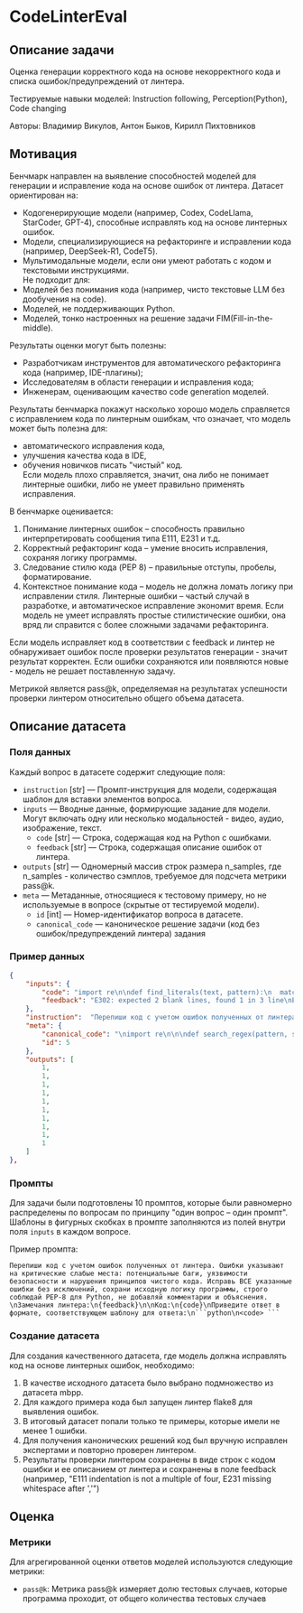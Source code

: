 # CodeLinterEval


## Описание задачи

Оценка генерации корректного кода на основе некорректного кода и списка ошибок/предупреждений от линтера.

Тестируемые навыки моделей: Instruction following, Perception(Python), Code changing

Авторы: Владимир Викулов, Антон Быков, Кирилл Пихтовников


## Мотивация

Бенчмарк направлен на выявление способностей моделей для генерации и исправление кода на основе ошибок от линтера.
Датасет ориентирован на:  
- Кодогенерирующие модели (например, Codex, CodeLlama, StarCoder, GPT-4), способные исправлять код на основе линтерных ошибок.  
- Модели, специализирующиеся на рефакторинге и исправлении кода (например, DeepSeek-R1, CodeT5).
- Мультимодальные модели, если они умеют работать с кодом и текстовыми инструкциями.  
Не подходит для:  
- Моделей без понимания кода (например, чисто текстовые LLM без дообучения на code).  
- Моделей, не поддерживающих Python.  
- Моделей, тонко настроенных на решение задачи FIM(Fill-in-the-middle).

Результаты оценки могут быть полезны:  
- Разработчикам инструментов для автоматического рефакторинга кода (например, IDE-плагины);  
- Исследователям в области генерации и исправления кода;  
- Инженерам, оценивающим качество code generation моделей.  

Результаты бенчмарка покажут насколько хорошо модель справляется с исправлением кода по линтерным ошибкам, что означает, что модель 
может быть полезна для:  
  - автоматического исправления кода,  
  - улучшения качества кода в IDE,  
  - обучения новичков писать "чистый" код.  
Если модель плохо справляется, значит, она либо не понимает линтерные ошибки, либо не умеет правильно применять исправления. 

В бенчмарке оценивается:  
1. Понимание линтерных ошибок – способность правильно интерпретировать сообщения типа E111, E231 и т.д.  
2. Корректный рефакторинг кода – умение вносить исправления, сохраняя логику программы.  
3. Следование стилю кода (PEP 8) – правильные отступы, пробелы, форматирование.  
4. Контекстное понимание кода – модель не должна ломать логику при исправлении стиля.
Линтерные ошибки – частый случай в разработке, и автоматическое исправление экономит время.
Если модель не умеет исправлять простые стилистические ошибки, она вряд ли справится с более сложными задачами рефакторинга.  

Если модель исправляет код в соответствии с feedback и линтер не обнаруживает ошибок после проверки результатов генерации - значит результат корректен.
Если ошибки сохраняются или появляются новые - модель не решает поставленную задачу.

Метрикой является pass@k, определяемая на результатах успешности проверки линтером относительно общего объема датасета.


## Описание датасета

### Поля данных

Каждый вопрос в датасете содержит следующие поля:

- `instruction` [str] — Промпт-инструкция для модели, содержащая шаблон для вставки элементов вопроса.
- `inputs` — Вводные данные, формирующие задание для модели. Могут включать одну или несколько модальностей - видео, аудио, изображение, текст.
    - `code` [str] — Строка, содержащая код на Python с ошибками.
    - `feedback` [str] — Строка, содержащая описание ошибок от линтера.
- `outputs` [str] — Одномерный массив строк размера n_samples, где n_samples - количество сэмплов, требуемое для подсчета метрики pass@k.
- `meta` — Метаданные, относящиеся к тестовому примеру, но не используемые в вопросе (скрытые от тестируемой модели).
    - `id` [int] — Номер-идентификатор вопроса в датасете.
    - `canonical_code` — каноническое решение задачи (код без ошибок/предупреждений линтера) задания

### Пример данных

```json
{
	"inputs": {
		"code": "import re\n\ndef find_literals(text, pattern):\n  match = re.search(pattern, text)\n  s = match.start()\n  e = match.end()\n  return (match.re.pattern, s, e)",
		"feedback": "E302: expected 2 blank lines, found 1 in 3 line\nE111: indentation is not a multiple of 4 in 4 line\nE111: indentation is not a multiple of 4 in 5 line\nE111: indentation is not a multiple of 4 in 6 line\nE111: indentation is not a multiple of 4 in 7 line\nW292: no newline at end of file in 7 line\n"
	},
	"instruction":  "Перепиши код с учетом ошибок полученных от линтера. Ошибки указывают на критические слабые места: потенциальные баги, уязвимости безопасности и нарушения принципов чистого кода. Исправь ВСЕ указанные ошибки без исключений, сохрани исходную логику программы, строго соблюдай PEP-8 для Python, не добавляй комментарии и объяснения. \nЗамечания линтера:\n{feedback}\n\nКод:\n{code}\nПриведите ответ в формате, соответствующем шаблону для ответа:\n```python\n<code> ```",
	"meta": {
		"canonical_code": "\nimport re\n\n\ndef search_regex(pattern, string):\n    match = re.search(pattern, string)\n    if match:\n        return match.group(), match.start(), match.end()\n    else:\n        return None\n",
		"id": 5
	},
	"outputs": [
		1,
		1,
		1,
		1,
		1,
		1,
		1,
		1,
		1,
		1
	]
},
```


### Промпты

Для задачи были подготовлены 10 промптов, которые были равномерно распределены по вопросам по принципу "один вопрос – один промпт". Шаблоны в фигурных скобках в промпте заполняются из полей внутри поля `inputs` в каждом вопросе.


Пример промпта:

```
Перепиши код с учетом ошибок полученных от линтера. Ошибки указывают на критические слабые места: потенциальные баги, уязвимости безопасности и нарушения принципов чистого кода. Исправь ВСЕ указанные ошибки без исключений, сохрани исходную логику программы, строго соблюдай PEP-8 для Python, не добавляй комментарии и объяснения. \nЗамечания линтера:\n{feedback}\n\nКод:\n{code}\nПриведите ответ в формате, соответствующем шаблону для ответа:\n```python\n<code> ```
```


### Создание датасета

Для создания качественного датасета, где модель должна исправлять код на основе линтерных ошибок, необходимо:  
1. В качестве исходного датасета было выбрано подмножество из датасета mbpp.  
2. Для каждого примера кода был запущен линтер flake8 для выявления ошибок.  
3. В итоговый датасет попали только те примеры, которые имели не менее 1 ошибки.
4. Для получения канонических решений код был вручную исправлен экспертами и повторно проверен линтером.  
5. Результаты проверки линтером сохранены в виде строк с кодом ошибки и ее описанием от линтера и сохранены в поле feedback (например, 
"E111 indentation is not a multiple of four, E231 missing whitespace after ','")


## Оценка


### Метрики

Для агрегированной оценки ответов моделей используются следующие метрики:

- `pass@k`: Метрика pass@k измеряет долю тестовых случаев, которые программа проходит, от общего количества тестовых случаев
